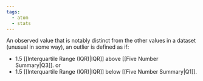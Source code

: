 ```yaml
---
tags:
  - atom
  - stats
---
```

An observed value that is notably distinct from the other values in a dataset (unusual in some way), an outlier is defined as if:
 - 1.5 [[Interquartile Range (IQR)|IQR]] above [[Five Number Summary|Q3]].
or
 - 1.5 [[Interquartile Range (IQR)|IQR]] below [[Five Number Summary|Q1]].